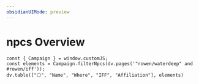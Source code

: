 ```yaml
---
obsidianUIMode: preview
---
```

# npcs Overview
 
```dataviewjs
const { Campaign } = window.customJS;
const elements = Campaign.filterNpcs(dv.pages('"rowen/waterdeep" and #rowen/iff'));
dv.table(["⚪️", "Name", "Where", "IFF", "Affiliation"], elements)
```
